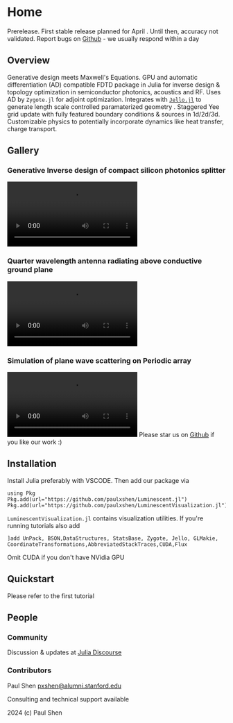 # Home

 Prerelease. First stable release planned for April . Until then, accuracy not validated. Report bugs on [Github](https://github.com/paulxshen/Luminescent.jl) - we usually respond within a day
## Overview
Generative design meets Maxwell's Equations. GPU and automatic differentiation (AD) compatible FDTD package in Julia for inverse design & topology optimization in semiconductor photonics, acoustics and RF. Uses AD by `Zygote.jl` for adjoint optimization. Integrates with [`Jello.jl`](https://github.com/paulxshen/Jello.jl) to generate length scale controlled paramaterized geometry . Staggered Yee grid update with fully featured boundary conditions & sources in 1d/2d/3d. Customizable physics to potentially incorporate dynamics like heat transfer, charge transport.
## Gallery

### Generative Inverse design of compact silicon photonics splitter 
![](assets/inverse_design_signal_splitter.mp4)
### Quarter wavelength antenna radiating above conductive ground plane
![](assets/quarter_wavelength_antenna.mp4)
### Simulation of plane wave scattering on Periodic array
![](assets/periodic_scattering.mp4)
Please star us on [Github](https://github.com/paulxshen/Luminescent.jl) if you like our work :)
## Installation
Install Julia preferably with VSCODE. Then add our package  via 
```
using Pkg
Pkg.add(url="https://github.com/paulxshen/Luminescent.jl")
Pkg.add(url="https://github.com/paulxshen/LuminescentVisualization.jl")
```
`LuminescentVisualization.jl` contains visualization utilities. If you're running tutorials also add
```
]add UnPack, BSON,DataStructures, StatsBase, Zygote, Jello, GLMakie, CoordinateTransformations,AbbreviatedStackTraces,CUDA,Flux
```
Omit CUDA if you don't have NVidia GPU
## Quickstart
Please refer to the first tutorial 
## People
### Community
Discussion & updates at [Julia Discourse](https://discourse.julialang.org/t/pre-ann-differentiable-fdtd-for-inverse-design-in-photonics-acoustics-and-rf/105405/12)
### Contributors
Paul Shen <pxshen@alumni.stanford.edu>  

Consulting and technical support available  

2024 (c) Paul Shen  